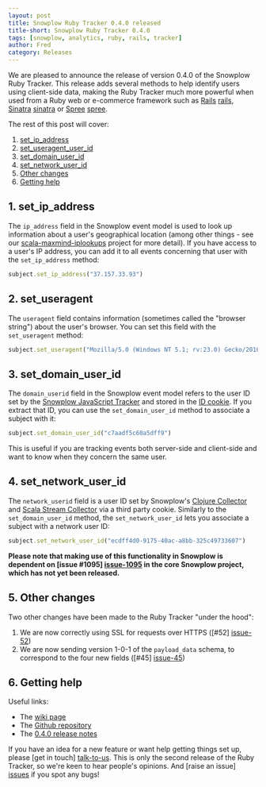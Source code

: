 ```yaml
---
layout: post
title: Snowplow Ruby Tracker 0.4.0 released
title-short: Snowplow Ruby Tracker 0.4.0
tags: [snowplow, analytics, ruby, rails, tracker]
author: Fred
category: Releases
---
```


We are pleased to announce the release of version 0.4.0 of the Snowplow Ruby Tracker. This release adds several methods to help identify users using client-side data, making the Ruby Tracker much more powerful when used from a Ruby web or e-commerce framework such as [Rails] [rails], [Sinatra] [sinatra] or [Spree] [spree].

The rest of this post will cover:

1. [set_ip_address](/blog/2014/11/07/snowplow-ruby-tracker-0.4.0-released/#ip)
2. [set_useragent_user_id](/blog/2014/11/07/snowplow-ruby-tracker-0.4.0-released/#ua)
3. [set_domain_user_id](/blog/2014/11/07/snowplow-ruby-tracker-0.4.0-released/#nuid)
4. [set_network_user_id](/blog/2014/11/07/snowplow-ruby-tracker-0.4.0-released/#duid)
5. [Other changes](/blog/2014/11/07/snowplow-ruby-tracker-0.4.0-released/#other)
6. [Getting help](/blog/2014/11/07/snowplow-ruby-tracker-0.4.0-released/#help)

<!--more-->

<h2><a name="ip">1. set_ip_address</a></h2>

The `ip_address` field in the Snowplow event model is used to look up information about a user's geographical location (among other things - see our [scala-maxmind-iplookups][iplookups] project for more detail). If you have access to a user's IP address, you can add it to all events concerning that user with the `set_ip_address` method:

```ruby
subject.set_ip_address("37.157.33.93")
```

<h2><a name="ua">2. set_useragent</a></h2>

The `useragent` field contains information (sometimes called the "browser string") about the user's browser. You can set this field with the `set_useragent` method:

```ruby
subject.set_useragent("Mozilla/5.0 (Windows NT 5.1; rv:23.0) Gecko/20100101 Firefox/23.0")
```

<h2><a name="duid">3. set_domain_user_id</a></h2>

The `domain_userid` field in the Snowplow event model refers to the user ID set by the [Snowplow JavaScript Tracker][js-tracker] and stored in the [ID cookie][id-cookie]. If you extract that ID, you can use the `set_domain_user_id` method to associate a subject with it:

```ruby
subject.set_domain_user_id("c7aadf5c60a5dff9")
```

This is useful if you are tracking events both server-side and client-side and want to know when they concern the same user.

<h2><a name="nuid">4. set_network_user_id</a></h2>

The `network_userid` field is a user ID set by Snowplow's [Clojure Collector][clojure-collector] and [Scala Stream Collector][ssc] via a third party cookie. Similarly to the `set_domain_user_id` method, the `set_network_user_id` lets you associate a subject with a network user ID:

```ruby
subject.set_network_user_id("ecdff4d0-9175-40ac-a8bb-325c49733607")
```

**Please note that making use of this functionality in Snowplow is dependent on [issue #1095] [issue-1095] in the core Snowplow project, which has not yet been released.**

<h2><a name="other">5. Other changes</a></h2>

Two other changes have been made to the Ruby Tracker "under the hood":

1. We are now correctly using SSL for requests over HTTPS ([#52] [issue-52])
2. We are now sending version 1-0-1 of the `payload_data` schema, to correspond to the four new fields ([#45] [issue-45])

<h2><a name="help">6. Getting help</a></h2>

Useful links:

* The [wiki page][wiki]
* The [Github repository][repo]
* The [0.4.0 release notes][tracker-040]

If you have an idea for a new feature or want help getting things set up, please [get in touch] [talk-to-us]. This is only the second release of the Ruby Tracker, so we're keen to hear people's opinions. And [raise an issue] [issues] if you spot any bugs!

[rails]: rubyonrails.org
[sinatra]: http://www.sinatrarb.com/
[spree]: http://spreecommerce.com/

[js-tracker]: https://github.com/snowplow/snowplow-javascript-tracker
[id-cookie]: https://github.com/snowplow/snowplow/wiki/1-General-parameters-for-the-Javascript-tracker#the-id-cookie
[iplookups]: https://github.com/snowplow/scala-maxmind-iplookups
[clojure-collector]: https://github.com/snowplow/snowplow/wiki/Clojure-collector
[ssc]: https://github.com/snowplow/snowplow/wiki/Scala-Stream-Collector

[repo]: https://github.com/snowplow/snowplow-ruby-tracker
[wiki]: https://github.com/snowplow/snowplow/wiki/Ruby-Tracker
[setup]: https://github.com/snowplow/snowplow/wiki/Ruby-tracker-setup
[talk-to-us]: https://github.com/snowplow/snowplow/wiki/Talk-to-us
[issues]: https://github.com/snowplow/snowplow-ruby-tracker/issues

[issue-1095]: https://github.com/snowplow/snowplow/issues/1095
[issue-52]: https://github.com/snowplow/snowplow-ruby-tracker/issues/52
[issue-45]: https://github.com/snowplow/snowplow-ruby-tracker/issues/45

[tracker-040]: https://github.com/snowplow/snowplow-ruby-tracker/releases/tag/0.4.0
